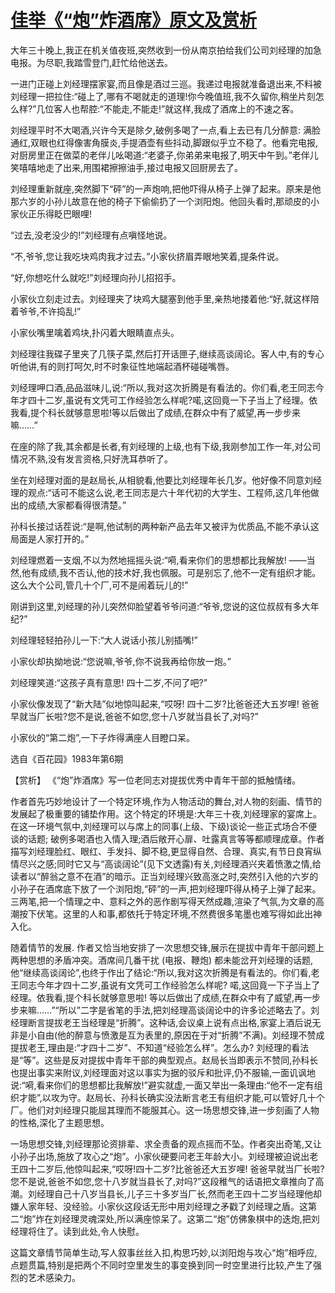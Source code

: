 # [佳举《“炮”炸酒席》原文及赏析](https://www.vrrw.net/wx/15259.html)

大年三十晚上,我正在机关值夜班,突然收到一份从南京拍给我们公司刘经理的加急电报。为尽职,我踏雪登门,赶忙给他送去。

一进门正碰上刘经理摆家宴,而且像是酒过三巡。我递过电报就准备退出来,不料被刘经理一把拉住:“碰上了,哪有不喝就走的道理!你今晚值班,我不久留你,稍坐片刻怎么样?”几位客人也帮腔:“不能走,不能走!”就这样,我成了酒席上的不速之客。

刘经理平时不大喝酒,兴许今天是除夕,破例多喝了一点,看上去已有几分醉意: 满脸通红,双眼也红得像害角膜炎,手提酒壶有些抖动,脚跟似乎立不稳了。他看完电报,对厨房里正在做菜的老伴儿吆喝道:“老婆子,你弟弟来电报了,明天中午到。”老伴儿笑嘻嘻地走了出来,用围裙擦擦油手,接过电报又回厨房去了。

刘经理重新就座,突然脚下“砰”的一声炮响,把他吓得从椅子上弹了起来。原来是他那六岁的小孙儿故意在他的椅子下偷偷扔了一个浏阳炮。他回头看时,那顽皮的小家伙正乐得眨巴眼哩!

“过去,没老没少的!”刘经理有点嗔怪地说。

“不,爷爷,您让我吃块鸡肉我才过去。”小家伙挤眉弄眼地笑着,提条件说。

“好,你想吃什么就吃!”刘经理向孙儿招招手。

小家伙立刻走过去。刘经理夹了块鸡大腿塞到他手里,亲热地搂着他:“好,就这样陪着爷爷,不许捣乱!”

小家伙嘴里噙着鸡块,扑闪着大眼睛直点头。

刘经理往我碟子里夹了几筷子菜,然后打开话匣子,继续高谈阔论。客人中,有的专心听他讲,有的则打呵欠,时不时象征性地端起酒杯碰碰嘴唇。

刘经理呷口酒,品品滋味儿,说:“所以,我对这次折腾是有看法的。你们看,老王同志今年才四十二岁,虽说有文凭可工作经验怎么样呢?喏,这回竟一下子当上了经理。依我看,提个科长就够意思啦!等以后做出了成绩,在群众中有了威望,再一步步来嘛……”

在座的除了我,其余都是长者,有刘经理的上级,也有下级,我刚参加工作一年,对公司情况不熟,没有发言资格,只好洗耳恭听了。

坐在刘经理对面的是赵局长,从相貌看,他要比刘经理年长几岁。他好像不同意刘经理的观点:“话可不能这么说,老王同志是六十年代初的大学生、工程师,这几年他做出的成绩,大家都看得很清楚。”

孙科长接过话茬说:“是啊,他试制的两种新产品去年又被评为优质品,不能不承认这局面是人家打开的。”

刘经理燃着一支烟,不以为然地摇摇头说:“嗬,看来你们的思想都比我解放! ——当然,他有成绩,我不否认,他的技术好,我也佩服。可是别忘了,他不一定有组织才能。这么大个公司,管几十个厂,可不是闹着玩儿的!”

刚讲到这里,刘经理的孙儿突然仰脸望着爷爷问道:“爷爷,您说的这位叔叔有多大年纪?”

刘经理轻轻拍孙儿一下:“大人说话小孩儿别插嘴!”

小家伙却执拗地说:“您说嘛,爷爷,你不说我再给你放一炮。”

刘经理笑道:“这孩子真有意思! 四十二岁,不问了吧?”

小家伙像发现了“新大陆”似地惊叫起来,“哎呀! 四十二岁?比爸爸还大五岁哩! 爸爸早就当厂长啦?您不是说,爸爸不如您,您十八岁就当县长了,对吗?”

小家伙的“第二炮”,一下子炸得满座人目瞪口呆。

选自《百花园》1983年第6期



【赏析】 《“炮”炸酒席》写一位老同志对提拔优秀中青年干部的抵触情绪。

作者首先巧妙地设计了一个特定环境,作为人物活动的舞台,对人物的刻画、情节的发展起了极重要的铺垫作用。这个特定的环境是:大年三十夜,刘经理家的宴席上。在这一环境气氛中,刘经理可以与席上的同事(上级、下级)谈论一些正式场合不便谈的话题; 破例多喝酒也入情入理;酒后敞开心扉、吐露真言等等都顺理成章。作者描写刘经理脸红、眼红、手发抖、脚不稳,更显得自然、合理、真实,有节日良宵纵情尽兴之感;同时它又与“高谈阔论”(见下文透露)有关,刘经理酒兴夹着愤激之情,给读者以“醉翁之意不在酒”的暗示。正当刘经理兴致高涨之时,突然引入他的六岁的小孙子在酒席底下放了一个浏阳炮,“砰”的一声,把刘经理吓得从椅子上弹了起来。三两笔,把一个情理之中、意料之外的恶作剧写得天然成趣,渲染了气氛,为文章的高潮按下伏笔。这里的人和事,都依托于特定环境,不然费很多笔墨也难写得如此出神入化。

随着情节的发展. 作者又恰当地安排了一次思想交锋,展示在提拔中青年干部问题上两种思想的矛盾冲突。酒席间几番干扰 (电报、鞭炮) 都未能岔开刘经理的话题,他“继续高谈阔论”,也终于作出了结论:“所以,我对这次折腾是有看法的。你们看,老王同志今年才四十二岁,虽说有文凭可工作经验怎么样呢? 喏,这回竟一下子当上了经理。依我看,提个科长就够意思啦! 等以后做出了成绩,在群众中有了威望,再一步步来嘛……”“所以”二字是省笔的手法,把刘经理高谈阔论中的许多论述略去了。刘经理断言提拔老王当经理是“折腾”。这种话,会议桌上说有点出格,家宴上酒后说无非是小自由(他的醉意与愤激是互为表里的,原因在于对“折腾”不满)。刘经理不赞成提拔老王,理由是:“才四十二岁”、不知道“经验怎么样”。怎么办? 刘经理的看法是“等”。这些是反对提拔中青年干部的典型观点。赵局长当即表示不赞同,孙科长也提出事实来附议,刘经理面对这以事实为据的驳斥和批评,仍不服输,一面讥讽地说:“嗬,看来你们的思想都比我解放!”避实就虚,一面又举出一条理由:“他不一定有组织才能”,以攻为守。赵局长、孙科长确实没法断言老王有组织才能,可以管好几十个厂。他们对刘经理只能屈其理而不能服其心。这一场思想交锋,进一步刻画了人物的性格,深化了主题思想。

一场思想交锋,刘经理那论资排辈、求全责备的观点摇而不坠。作者突出奇笔,又让小孙子出场,施放了攻心之“炮”。小家伙硬要问老王年龄大小。刘经理被迫说出老王四十二岁后,他惊叫起来,“哎呀!四十二岁?比爸爸还大五岁哩! 爸爸早就当厂长啦? 您不是说,爸爸不如您,您十八岁就当县长了,对吗?”这段稚气的话语把文章推向了高潮。刘经理自己十八岁当县长,儿子三十多岁当厂长,然而老王四十二岁当经理他却嫌人家年轻、没经验。小家伙这段话无形中用刘经理之矛戳了刘经理之盾。这第二“炮”炸在刘经理灵魂深处,所以满座惊呆了。这第二“炮”仿佛象棋中的迭炮,把刘经理将住了。读到此处,令人快慰。

这篇文章情节简单生动,写人叙事丝丝入扣,构思巧妙,以浏阳炮与攻心“炮”相呼应,点题贯篇,特别是把两个不同时空里发生的事变换到同一时空里进行比较,产生了强烈的艺术感染力。

